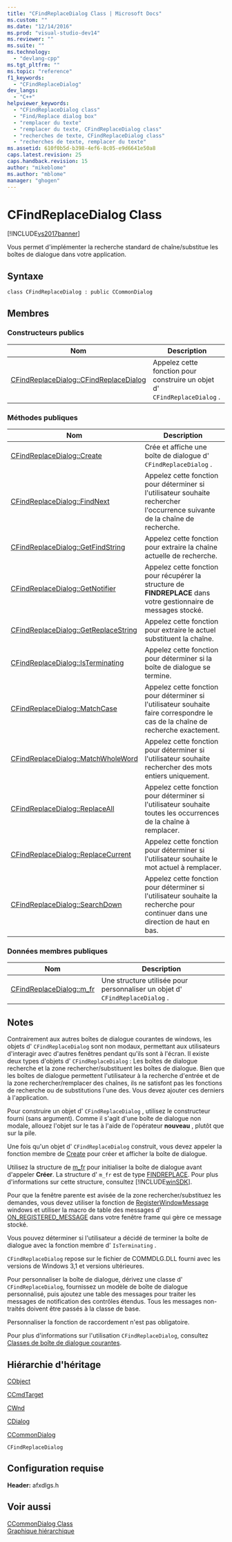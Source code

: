 ```yaml
---
title: "CFindReplaceDialog Class | Microsoft Docs"
ms.custom: ""
ms.date: "12/14/2016"
ms.prod: "visual-studio-dev14"
ms.reviewer: ""
ms.suite: ""
ms.technology: 
  - "devlang-cpp"
ms.tgt_pltfrm: ""
ms.topic: "reference"
f1_keywords: 
  - "CFindReplaceDialog"
dev_langs: 
  - "C++"
helpviewer_keywords: 
  - "CFindReplaceDialog class"
  - "Find/Replace dialog box"
  - "remplacer du texte"
  - "remplacer du texte, CFindReplaceDialog class"
  - "recherches de texte, CFindReplaceDialog class"
  - "recherches de texte, remplacer du texte"
ms.assetid: 610f0b5d-b398-4ef6-8c05-e9d6641e50a8
caps.latest.revision: 25
caps.handback.revision: 15
author: "mikeblome"
ms.author: "mblome"
manager: "ghogen"
---
```

# CFindReplaceDialog Class
[!INCLUDE[vs2017banner](../../assembler/inline/includes/vs2017banner.md)]

Vous permet d'implémenter la recherche standard de chaîne\/substitue les boîtes de dialogue dans votre application.  
  
## Syntaxe  
  
```  
class CFindReplaceDialog : public CCommonDialog  
```  
  
## Membres  
  
### Constructeurs publics  
  
|Nom|Description|  
|---------|-----------------|  
|[CFindReplaceDialog::CFindReplaceDialog](../Topic/CFindReplaceDialog::CFindReplaceDialog.md)|Appelez cette fonction pour construire un objet d' `CFindReplaceDialog` .|  
  
### Méthodes publiques  
  
|Nom|Description|  
|---------|-----------------|  
|[CFindReplaceDialog::Create](../Topic/CFindReplaceDialog::Create.md)|Crée et affiche une boîte de dialogue d' `CFindReplaceDialog` .|  
|[CFindReplaceDialog::FindNext](../Topic/CFindReplaceDialog::FindNext.md)|Appelez cette fonction pour déterminer si l'utilisateur souhaite rechercher l'occurrence suivante de la chaîne de recherche.|  
|[CFindReplaceDialog::GetFindString](../Topic/CFindReplaceDialog::GetFindString.md)|Appelez cette fonction pour extraire la chaîne actuelle de recherche.|  
|[CFindReplaceDialog::GetNotifier](../Topic/CFindReplaceDialog::GetNotifier.md)|Appelez cette fonction pour récupérer la structure de **FINDREPLACE** dans votre gestionnaire de messages stocké.|  
|[CFindReplaceDialog::GetReplaceString](../Topic/CFindReplaceDialog::GetReplaceString.md)|Appelez cette fonction pour extraire le actuel substituent la chaîne.|  
|[CFindReplaceDialog::IsTerminating](../Topic/CFindReplaceDialog::IsTerminating.md)|Appelez cette fonction pour déterminer si la boîte de dialogue se termine.|  
|[CFindReplaceDialog::MatchCase](../Topic/CFindReplaceDialog::MatchCase.md)|Appelez cette fonction pour déterminer si l'utilisateur souhaite faire correspondre le cas de la chaîne de recherche exactement.|  
|[CFindReplaceDialog::MatchWholeWord](../Topic/CFindReplaceDialog::MatchWholeWord.md)|Appelez cette fonction pour déterminer si l'utilisateur souhaite rechercher des mots entiers uniquement.|  
|[CFindReplaceDialog::ReplaceAll](../Topic/CFindReplaceDialog::ReplaceAll.md)|Appelez cette fonction pour déterminer si l'utilisateur souhaite toutes les occurrences de la chaîne à remplacer.|  
|[CFindReplaceDialog::ReplaceCurrent](../Topic/CFindReplaceDialog::ReplaceCurrent.md)|Appelez cette fonction pour déterminer si l'utilisateur souhaite le mot actuel à remplacer.|  
|[CFindReplaceDialog::SearchDown](../Topic/CFindReplaceDialog::SearchDown.md)|Appelez cette fonction pour déterminer si l'utilisateur souhaite la recherche pour continuer dans une direction de haut en bas.|  
  
### Données membres publiques  
  
|Nom|Description|  
|---------|-----------------|  
|[CFindReplaceDialog::m\_fr](../Topic/CFindReplaceDialog::m_fr.md)|Une structure utilisée pour personnaliser un objet d' `CFindReplaceDialog` .|  
  
## Notes  
 Contrairement aux autres boîtes de dialogue courantes de windows, les objets d' `CFindReplaceDialog` sont non modaux, permettant aux utilisateurs d'interagir avec d'autres fenêtres pendant qu'ils sont à l'écran.  Il existe deux types d'objets d' `CFindReplaceDialog` : Les boîtes de dialogue recherche et la zone rechercher\/substituent les boîtes de dialogue.  Bien que les boîtes de dialogue permettent l'utilisateur à la recherche d'entrée et de la zone rechercher\/remplacer des chaînes, ils ne satisfont pas les fonctions de recherche ou de substitutions l'une des.  Vous devez ajouter ces derniers à l'application.  
  
 Pour construire un objet d' `CFindReplaceDialog` , utilisez le constructeur fourni \(sans argument\).  Comme il s'agit d'une boîte de dialogue non modale, allouez l'objet sur le tas à l'aide de l'opérateur **nouveau** , plutôt que sur la pile.  
  
 Une fois qu'un objet d' `CFindReplaceDialog` construit, vous devez appeler la fonction membre de [Create](../Topic/CFindReplaceDialog::Create.md) pour créer et afficher la boîte de dialogue.  
  
 Utilisez la structure de [m\_fr](../Topic/CFindReplaceDialog::m_fr.md) pour initialiser la boîte de dialogue avant d'appeler **Créer**.  La structure d' `m_fr` est de type [FINDREPLACE](http://msdn.microsoft.com/library/windows/desktop/ms646835).  Pour plus d'informations sur cette structure, consultez [!INCLUDE[winSDK](../../atl/includes/winsdk_md.md)].  
  
 Pour que la fenêtre parente est avisée de la zone rechercher\/substituez les demandes, vous devez utiliser la fonction de [RegisterWindowMessage](http://msdn.microsoft.com/library/windows/desktop/ms644947) windows et utiliser la macro de table des messages d' [ON\_REGISTERED\_MESSAGE](../Topic/ON_REGISTERED_MESSAGE.md) dans votre fenêtre frame qui gère ce message stocké.  
  
 Vous pouvez déterminer si l'utilisateur a décidé de terminer la boîte de dialogue avec la fonction membre d' `IsTerminating` .  
  
 `CFindReplaceDialog` repose sur le fichier de COMMDLG.DLL fourni avec les versions de Windows 3,1 et versions ultérieures.  
  
 Pour personnaliser la boîte de dialogue, dérivez une classe d' `CFindReplaceDialog`, fournissez un modèle de boîte de dialogue personnalisé, puis ajoutez une table des messages pour traiter les messages de notification des contrôles étendus.  Tous les messages non\-traités doivent être passés à la classe de base.  
  
 Personnaliser la fonction de raccordement n'est pas obligatoire.  
  
 Pour plus d'informations sur l'utilisation `CFindReplaceDialog`, consultez [Classes de boîte de dialogue courantes](../../mfc/common-dialog-classes.md).  
  
## Hiérarchie d'héritage  
 [CObject](../../mfc/reference/cobject-class.md)  
  
 [CCmdTarget](../../mfc/reference/ccmdtarget-class.md)  
  
 [CWnd](../../mfc/reference/cwnd-class.md)  
  
 [CDialog](../../mfc/reference/cdialog-class.md)  
  
 [CCommonDialog](../../mfc/reference/ccommondialog-class.md)  
  
 `CFindReplaceDialog`  
  
## Configuration requise  
 **Header:** afxdlgs.h  
  
## Voir aussi  
 [CCommonDialog Class](../../mfc/reference/ccommondialog-class.md)   
 [Graphique hiérarchique](../../mfc/hierarchy-chart.md)